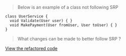 > Below is an example of a class not following SRP

    class UserService {
      void Validate(User user) { } 
      void MakePayment(User fromUser, User toUser) { } 
    }

> What changes can be made to better follow SRP ?

[View the refactored code](1_SRP_code_refactor.md)
